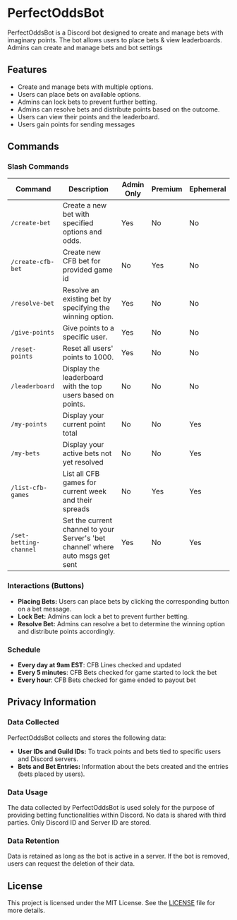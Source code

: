 # PerfectOddsBot

PerfectOddsBot is a Discord bot designed to create and manage bets with imaginary points. The bot allows users to place bets & view leaderboards. Admins can create and manage bets and bot settings

## Features

- Create and manage bets with multiple options.
- Users can place bets on available options.
- Admins can lock bets to prevent further betting.
- Admins can resolve bets and distribute points based on the outcome.
- Users can view their points and the leaderboard.
- Users gain points for sending messages

## Commands

### Slash Commands

| Command                | Description                                                                     | Admin Only |  Premium  | Ephemeral |
|------------------------|---------------------------------------------------------------------------------|------------|-----------|-----------|
| `/create-bet`          | Create a new bet with specified options and odds.                               | Yes        | No        | No        |
| `/create-cfb-bet`      | Create new CFB bet for provided game id                                         | No         | Yes       | No        |
| `/resolve-bet`         | Resolve an existing bet by specifying the winning option.                       | Yes        | No        | No        |
| `/give-points`         | Give points to a specific user.                                                 | Yes        | No        | No        |
| `/reset-points`        | Reset all users' points to 1000.                                                | Yes        | No        | No        |
| `/leaderboard`         | Display the leaderboard with the top users based on points.                     | No         | No        | No        |
| `/my-points`           | Display your current point total                                                | No         | No        | Yes       |
| `/my-bets`             | Display your active bets not yet resolved                                       | No         | No        | Yes       |
| `/list-cfb-games`      | List all CFB games for current week and their spreads                           | No         | Yes       | Yes       |
| `/set-betting-channel` | Set the current channel to your Server's 'bet channel' where auto msgs get sent | Yes        | No        | Yes       |

### Interactions (Buttons)

- **Placing Bets:** Users can place bets by clicking the corresponding button on a bet message.
- **Lock Bet:** Admins can lock a bet to prevent further betting.
- **Resolve Bet:** Admins can resolve a bet to determine the winning option and distribute points accordingly.

### Schedule
- **Every day at 9am EST**: CFB Lines checked and updated
- **Every 5 minutes**: CFB Bets checked for game started to lock the bet
- **Every hour**: CFB Bets checked for game ended to payout bet

## Privacy Information

### Data Collected

PerfectOddsBot collects and stores the following data:

- **User IDs and Guild IDs:** To track points and bets tied to specific users and Discord servers.
- **Bets and Bet Entries:** Information about the bets created and the entries (bets placed by users).

### Data Usage

The data collected by PerfectOddsBot is used solely for the purpose of providing betting functionalities within Discord. No data is shared with third parties. Only Discord ID and Server ID are stored.

### Data Retention

Data is retained as long as the bot is active in a server. If the bot is removed, users can request the deletion of their data.

## License

This project is licensed under the MIT License. See the [LICENSE](LICENSE) file for more details.
